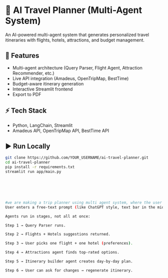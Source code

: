 # 🧳 AI Travel Planner (Multi-Agent System)

An AI-powered multi-agent system that generates personalized travel itineraries with flights, hotels, attractions, and budget management.

## 🚀 Features
- Multi-agent architecture (Query Parser, Flight Agent, Attraction Recommender, etc.)
- Live API integration (Amadeus, OpenTripMap, BestTime)
- Budget-aware itinerary generation
- Interactive Streamlit frontend
- Export to PDF

## ⚡ Tech Stack
- Python, LangChain, Streamlit
- Amadeus API, OpenTripMap API, BestTime API

## ▶️ Run Locally
```bash
git clone https://github.com/YOUR_USERNAME/ai-travel-planner.git
cd ai-travel-planner
pip install -r requirements.txt
streamlit run app/main.py






#we are making a trip planner using multi agent system, where the user gives a location, budget, start & end date, one-way/round trip in the query, the query is parsed, then the recommended hotels(photos using google places api) & flights are provided using amadeus api, high rated attractions in the location are found using opentripmap api and ratings through google places api, through this an iternary is generated along with how much budget is being used where
User enters a free-text prompt (like ChatGPT style, text bar in the middle).

Agents run in stages, not all at once:

Step 1 → Query Parser runs.

Step 2 → Flights + Hotels suggestions returned.

Step 3 → User picks one flight + one hotel (preferences).

Step 4 → Attractions agent finds top-rated options.

Step 5 → Itinerary builder agent creates day-by-day plan.

Step 6 → User can ask for changes → regenerate itinerary.